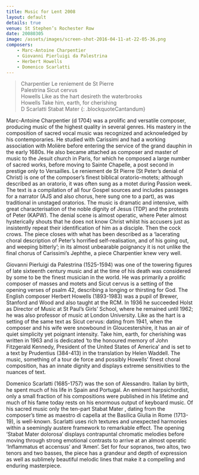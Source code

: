 ```yaml
---
title: Music for Lent 2008
layout: default
details: true
venue: St Stephen’s Rochester Row
date: 20080305
image: /assets/images/screen-shot-2016-04-11-at-22-05-36.png
composers:
    - Marc-Antoine Charpentier
    - Giovanni Pierluigi da Palestrina
    - Herbert Howells
    - Domenico Scarlatti
---
```

> Charpentier Le reniement de St Pierre  
> Palestrina Sicut cervus  
> Howells Like as the hart desireth the waterbrooks  
> Howells Take him, earth, for cherishing  
> D Scarlatti Stabat Mater
{: .blockquoteCantandum}

Marc-Antoine Charpentier (d 1704) was a prolific and versatile composer, producing music of the highest quality in several genres.  His mastery in the composition of sacred vocal music was recognized and acknowledged by his contemporaries.  He studied with Carissimi and had a working association with Molière before entering the service of the grand dauphin in the early 1680s. He also became attached as composer and master of music to the Jesuit church in Paris, for which he composed a large number of sacred works, before moving to Sainte Chapelle, a post second in prestige only to Versailles. Le reniement de St Pierre (St Peter’s denial of Christ) is one of the composer’s finest biblical oratorio-motets; although described as an oratorio, it was often sung as a motet during Passion week.  The text is a compilation of all four Gospel sources and includes passages for a narrator (AJS and also chorus, here sung one to a part), as was traditional in unstaged oratorios.  The music is dramatic and intensive, with great characterisation of the noble dignity of Jesus (TDP) and the protests of Peter (KAPW).  The denial scene is almost operatic, where Peter almost hysterically shouts that he does not know Christ whilst his accusers just as insistently repeat their identification of him as a disciple.  Then the cock crows.  The piece closes with what has been described as a ‘lacerating choral description of Peter’s horrified self-realisation, and of his going out, and weeping bitterly’; in its almost unbearable poignancy it is not unlike the final chorus of Carissimi’s Jephthe, a piece Charpentier knew very well.

Giovanni Pierluigi da Palestrina (1525-1594) was one of the towering figures of late sixteenth century music and at the time of his death was considered by some to be the finest musician in the world.  He was primarily a prolific composer of masses and motets and Sicut cervus is a setting of the opening verses of psalm 42, describing a longing or thirsting for God.  The English composer Herbert Howells (1893-1983) was a pupil of Brewer, Stanford and Wood and also taught at the RCM.  In 1936 he succeeded Holst as Director of Music at St Paul’s Girls’ School, where he remained until 1962; he was also professor of music at London University.  Like as the hart is a setting of the same text as Sicut cervus: dating from 1941, when the composer and his wife were snowbound in Gloucestershire, it has an air of quiet simplicity yet poignant intensity.  Take him, earth, for cherishing was written in 1963 and is dedicated ‘to the honoured memory of John Fitzgerald Kennedy, President of the United States of America’ and is set to a text by Prudentius (384-413) in the translation by Helen Waddell.  The music, something of a tour de force and possibly Howells’ finest choral composition, has an innate dignity and displays extreme sensitivities to the nuances of text.

Domenico Scarlatti (1685-1757) was the son of Alessandro.  Italian by birth, he spent much of his life in Spain and Portugal.  An eminent harpsichordist, only a small fraction of his compositions were published in his lifetime and much of his fame today rests on his enormous output of keyboard music.  Of his sacred music only the ten-part Stabat Mater , dating from the composer’s time as maestro di capella at the Basilica Giulia in Rome (1713-19), is well-known.  Scarlatti uses rich textures and unexpected harmonies within a seemingly austere framework to remarkable effect. The opening ‘Stabat Mater dolorosa’ displays contrapuntal chromatic melodies before moving through strong emotional contrasts to arrive at an almost operatic ‘Inflammatus et accensus’ and ‘Amen’.  Set for four sopranos, two altos, two tenors and two basses, the piece has a grandeur and depth of expression as well as sublimely beautiful melodic lines that make it a compelling and enduring masterpiece.